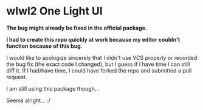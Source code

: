 # wlwl2 One Light UI 

**The bug might already be fixed in the official package.**

**I had to create this repo quickly at work because my editor couldn't function 
because of this bug.**

I would like to apologize sincerely that I didn't use VCS properly or recorded
the bug fix (the exact code I changed), but I guess if I have time I can still
diff it. If I had/have time, I could have forked the repo and submitted a pull
request.

I am still using this package though...

Seems alright... :/